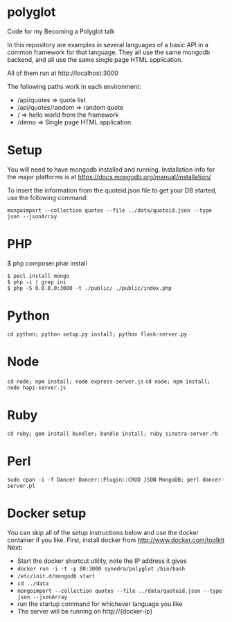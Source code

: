 # polyglot
Code for my Becoming a Polyglot talk

In this repository are examples in several languages of a basic API in a common framework for that language.  They all use the same mongodb backend, and all use the same single page HTML application.

All of them run at http://localhost:3000

The following paths work in each environment:
* /api/quotes => quote list
* /api/quotes/random => random quote
* / => hello world from the framework
* /demo => Single page HTML application

# Setup
You will need to have mongodb installed and running.  Installation info for the major platforms is at https://docs.mongodb.org/manual/installation/


To insert the information from the quoteid.json file to get your DB started, use the following command:

`mongoimport --collection quotes --file ../data/quoteid.json --type json --jsonArray`

# PHP
$ php composer.phar install 
```
$ pecl install mongo
$ php -i | grep ini
$ php -S 0.0.0.0:3000 -t ./public/ ./public/index.php
```

# Python
`cd python; python setup.py install; python flask-server.py`

# Node
`cd node; npm install; node express-server.js`
`cd node; npm install; node hapi-server.js`

# Ruby
`cd ruby; gem install bundler; bundle install; ruby sinatra-server.rb`

# Perl
`sudo cpan -i -f Dancer Dancer::Plugin::CRUD JSON MongoDB; perl dancer-server.pl`

# Docker setup
You can skip all of the setup instructions below and use the docker container if you like.
First, install docker from http://www.docker.com/toolkit
Next:
  * Start the docker shortcut utility, note the IP address it gives
  * `docker run -i -t -p 80:3000 synedra/polyglot /bin/bash`
  * `/etc/init.d/mongodb start`
  * `cd ../data`
  * `mongoimport --collection quotes --file ../data/quoteid.json --type json --jsonArray`
  * run the startup command for whichever language you like
  * The server will be running on http://{docker-ip}


